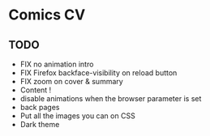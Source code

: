 # Comics CV

## TODO
- FIX no animation intro
- FIX Firefox backface-visibility on reload button
- FIX zoom on cover & summary
- Content !
- disable animations when the browser parameter is set
- back pages
- Put all the images you can on CSS
- Dark theme